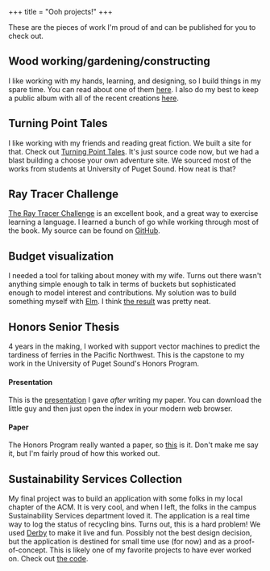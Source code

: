 +++
title = "Ooh projects!"
+++

These are the pieces of work I'm proud of and can be published for you to check
out.

## Wood working/gardening/constructing

I like working with my hands, learning, and designing, so I build things in
my spare time. You can read about one of them
[here](http://www.krwenholz.com/2015/10/31/platform-bed). I also do my best
to keep a public album with all of the recent creations
[here](https://www.icloud.com/sharedalbum/#B2IJtdOXmWArG).

## Turning Point Tales

I like working with my friends and reading great fiction. We built a site for that.
Check out [Turning Point Tales](https://github.com/krwenholz/ourfirstbigthing). It's just source code now, but we had a blast building a choose your own adventure site.
We sourced most of the works from students at University of Puget Sound. How neat
is that?

## Ray Tracer Challenge

[The Ray Tracer Challenge](https://pragprog.com/titles/jbtracer/the-ray-tracer-challenge/)
is an excellent book, and a great way to exercise learning a language. I learned a
bunch of go while working through most of the book. My source can be found on
[GitHub](https://github.com/krwenholz/ray-tracer).

## Budget visualization

I needed a tool for talking about money with my wife. Turns out there wasn't
anything simple enough to talk in terms of buckets but sophisticated enough
to model interest and contributions. My solution was to build something myself
with [Elm](http://elm-lang.org/). I think
[the result](http://github.com/krwenholz/budget-visualization) was pretty neat.

## Honors Senior Thesis

4 years in the making, I worked with support vector machines to predict the
tardiness of ferries in the Pacific Northwest. This is the capstone to my work
in the University of Puget Sound's Honors Program.

#### Presentation

This is the [presentation](https://github.com/krwenholz/FerryTimeliness/tree/master/Thesis/Presentation)
I gave _after_ writing my paper. You can download the little guy and then
just open the index in your modern web browser.

#### Paper

The Honors Program really wanted a paper, so
[this](https://github.com/krwenholz/FerryTimeliness/tree/master/Thesis/Paper)
is it. Don't make me say it, but I'm fairly proud of how this worked out.

## Sustainability Services Collection

My final project was to build an application with some folks in my local
chapter of the ACM. It is very cool, and when I left, the folks in the campus
Sustainability Services department loved it. The application is a real time
way to log the status of recycling bins. Turns out, this is a hard problem!
We used [Derby](http://derbyjs.com) to make it live and fun. Possibly not the
best design decision, but the application is destined for small time use (for
now) and as a proof-of-concept. This is likely one of my favorite projects to
have ever worked on. Check out
[the code](https://github.com/krwenholz/SS-Collection).

